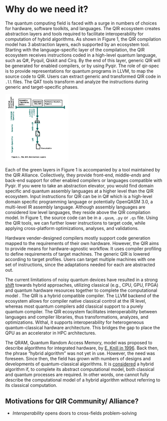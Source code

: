 # Why do we need it?


The quantum computing field is faced with a surge in numbers of choices for hardware, software toolkits, and languages. The QIR ecosystem creates abstraction layers and tools required to facilitate interoperability for computation of hybrid algorithms. As shown in Figure 1, the QIR compilation model has 3 abstraction layers, each supported by an ecosystem tool. Starting with the language-specific layer of the compilation, the QIR ecosystem receives instructions coded in a high-level quantum language, such as Q#, Pyquil, Qiskit and Cirq. By the end of this layer, generic QIR will be generated for enabled compilers, or by using Pyqir. The role of qir-spec is to provide representations for quantum programs in LLVM, to map the source code to QIR. Users can extract generic and transformed QIR code in `.ll` files. The QAT tools transform and analyze the instructions during generic and target-specific phases.

<img src="https://github.com/PariaNaghavi/qir-book/blob/main/qir-book/concepts/Figure1.png" width=40% height=40%>

Each of the green layers in Figure 1 is accompanied by a tool maintained by the QIR Alliance. Collectively, they provide front-end, middle-*ends* and back-end support for other enabled compilers or languages compatible with Pyqir. If you were to take an abstraction elevator, you would find domain specific and quantum assembly languages at a higher level than the QIR ecosystem. Input instructions for QIR can be in Q# which is a high-level domain specific programming language or potentially OpenQASM 3.0, a multi-level IR assembly language. Although assembly languages are considered low level languages, they reside above the QIR compilation model. In Figure 1, the source code can be in a `.qasm`, `.py` or `.qs` file. Using the QIR tools, we can further lower instructions to target code, while applying cross-platform optimizations, analyses, and validations.

Hardware vender-designed compilers mostly support code generation mapped to the requirements of their own hardware. However, the QIR aims to provide means for hardware-agnostic workflow. It uses compiler profiling to define requirements of target machines. The generic QIR is lowered according to target profiles. Users can target multiple machines with one set of instructions, since the adaptations needed for each are abstracted out. 

The current limitations of noisy quantum devices have resulted in a strong [shift](https://arxiv.org/pdf/2207.06850.pdf) towards hybrid approaches, utilizing classical (e.g., CPU, GPU, FPGA) and quantum hardware resources together to complete the computational model . The QIR is a hybrid compatible compiler. The LLVM backend of the ecosystem allows for compiler native classical control at the IR level, whereas most quantum compilers add classical support to a purely quantum compiler. The QIR ecosystem facilitates interoperability between languages and compiler libraries, thus transformations, analyzes, and optimizations. Withal, it supports interoperability for heterogeneous quantum-classical hardware architecture. This bridges the gap to place the QPU as an accelerator in HPC architectures.


The QRAM, Quantum Random Access Memory, model was proposed to describe algorithms for integrated hardware, by [E. Knill in 1996](https://www.osti.gov/servlets/purl/366453). Back then, the phrase “hybrid algorithm” was not yet in use. However, the need was foreseen. Since then, the field has grown with numbers of designs and developments of quantum-classical algorithms. It is [considered](https://arxiv.org/pdf/2207.06850.pdf) a hybrid algorithm if, to complete its abstract computational model, both classical and quantum processes are required. In other words, one cannot fully describe the computational model of a hybrid algorithm without referring to its classical computation.



## Motivations for QIR Community/ Alliance?

- *Interoperability* opens doors to cross-fields problem-solving
  